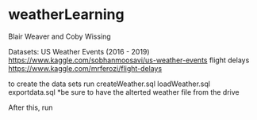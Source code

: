 # weatherLearning
Blair Weaver and Coby Wissing

Datasets:
US Weather Events (2016 - 2019) https://www.kaggle.com/sobhanmoosavi/us-weather-events
flight delays https://www.kaggle.com/mrferozi/flight-delays


to create the data sets run 
createWeather.sql
loadWeather.sql
exportdata.sql
*be sure to have the alterted weather file from the drive

After this, run 
